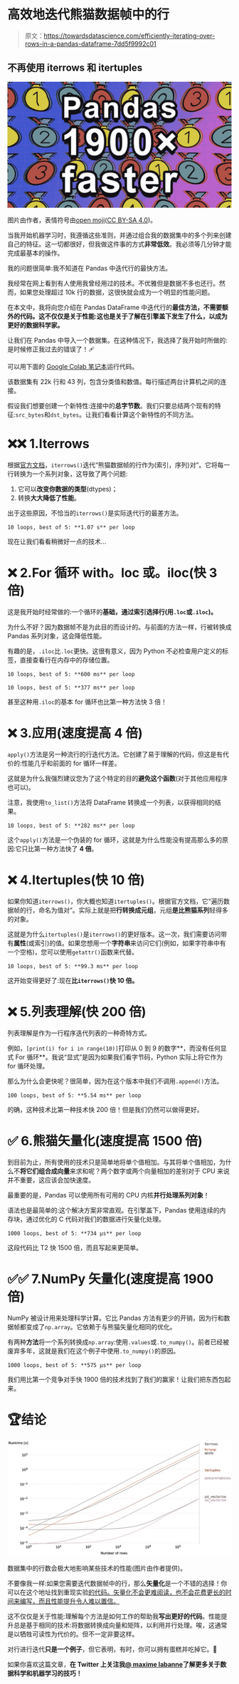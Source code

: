 # 高效地迭代熊猫数据帧中的行

> 原文：<https://towardsdatascience.com/efficiently-iterating-over-rows-in-a-pandas-dataframe-7dd5f9992c01>

## 不再使用 iterrows 和 itertuples

![](img/0ce5d0c945b97109430714bae5f89f1b.png)

图片由作者，表情符号由[open moji](https://openmoji.org/)([CC BY-SA 4.0](https://creativecommons.org/licenses/by-sa/4.0/#))。

当我开始机器学习时，我遵循这些准则，并通过组合我的数据集中的多个列来创建自己的特征。这一切都很好，但我做这件事的方式**非常低效**。我必须等几分钟才能完成最基本的操作。

我的问题很简单:我不知道在 Pandas 中迭代行的最快方法。

我经常在网上看到有人使用我曾经用过的技术。不优雅但是数据不多也还行。然而，如果您处理超过 10k 行的数据，这很快就会成为一个明显的性能问题。

在本文中，我将向您介绍在 Pandas DataFrame 中迭代行的**最佳方法，不需要额外的代码。这不仅仅是关于性能:这也是关于了解在引擎盖下发生了什么，以成为更好的数据科学家。**

让我们在 Pandas 中导入一个数据集。在这种情况下，我选择了我开始时所做的:是时候修正我过去的错误了！🩹

可以用下面的 [Google Colab 笔记本](https://colab.research.google.com/drive/1v9v4j1MnklaCd9eFcuGnB5x_5FoINmRe?usp=sharing)运行代码。

该数据集有 22k 行和 43 列，包含分类值和数值。每行描述两台计算机之间的连接。

假设我们想要创建一个新特性:连接中的**总字节数**。我们只要总结两个现有的特征:`src_bytes`和`dst_bytes`。让我们看看计算这个新特性的不同方法。

# ❌❌ 1.Iterrows

根据[官方文档](https://pandas.pydata.org/docs/reference/api/pandas.DataFrame.iterrows.html)，`iterrows()`迭代“熊猫数据帧的行作为(索引，序列)对”。它将每一行转换为一个系列对象，这导致了两个问题:

1.  它可以**改变你数据的类型**(dtypes)；
2.  转换**大大降低了性能**。

出于这些原因，不恰当的`iterrows()`是实际迭代行的最差方法。

```
10 loops, best of 5: **1.07 s** per loop
```

现在让我们看看稍微好一点的技术…

# ❌ 2.For 循环 with。loc 或。iloc(快 3 倍)

这是我开始时经常做的:一个循环的**基础，通过索引选择行(用`.loc`或`.iloc`)。**

为什么不好？因为数据帧不是为此目的而设计的。与前面的方法一样，行被转换成 Pandas 系列对象，这会降低性能。

有趣的是，`.iloc`比`.loc`更快。这很有意义，因为 Python 不必检查用户定义的标签，直接查看行在内存中的存储位置。

```
10 loops, best of 5: **600 ms** per loop
```

```
10 loops, best of 5: **377 ms** per loop
```

甚至这种用`.iloc`的基本 for 循环也比第一种方法快 3 倍！

# ❌ 3.应用(速度提高 4 倍)

`apply()`方法是另一种流行的行迭代方法。它创建了易于理解的代码，但这是有代价的:性能几乎和前面的 for 循环一样差。

这就是为什么我强烈建议您为了这个特定的目的**避免这个函数**(对于其他应用程序也可以)。

注意，我使用`to_list()`方法将 DataFrame 转换成一个列表，以获得相同的结果。

```
10 loops, best of 5: **282 ms** per loop
```

这个`apply()`方法是一个伪装的 for 循环，这就是为什么性能没有提高那么多的原因:它只比第一种方法快了 **4 倍**。

# ❌ 4.Itertuples(快 10 倍)

如果你知道`iterrows()`，你大概也知道`itertuples()`。根据官方文档，它“遍历数据帧的行，命名为值对”。实际上就是把**行转换成元组**，元组**是比熊猫系列**轻得多的对象。

这就是为什么`itertuples()`是`iterrows()`的更好版本。这一次，我们需要访问带有**属性**(或索引)的值。如果您想用一个**字符串**来访问它们(例如，如果字符串中有一个空格)，您可以使用`getattr()`函数来代替。

```
10 loops, best of 5: **99.3 ms** per loop
```

这开始变得更好了:现在**比`iterrows()`快 10 倍。**

# ❌ 5.列表理解(快 200 倍)

列表理解是作为一行程序迭代列表的一种奇特方式。

例如，`[print(i) for i in range(10)]`打印从 0 到 9 的数字**，而没有任何显式 For 循环**。我说“显式”是因为如果我们看字节码，Python 实际上将它作为 for 循环处理。

那么为什么会更快呢？很简单，因为在这个版本中我们不调用`.append()`方法。

```
100 loops, best of 5: **5.54 ms** per loop
```

的确，这种技术比第一种技术快 200 倍！但是我们仍然可以做得更好。

# ✅ 6.熊猫矢量化(速度提高 1500 倍)

到目前为止，所有使用的技术只是简单地将单个值相加。与其将单个值相加，为什么不**将它们组合成向量**来求和呢？两个数字或两个向量相加的差别对于 CPU 来说并不重要，这应该会加快速度。

最重要的是，Pandas 可以使用所有可用的 CPU 内核**并行处理系列对象**！

语法也是最简单的:这个解决方案非常直观。在引擎盖下，Pandas 使用连续的内存块，通过优化的 C 代码对我们的数据进行矢量化处理。

```
1000 loops, best of 5: **734 µs** per loop
```

这段代码比 T2 快 1500 倍，而且写起来更简单。

# ✅✅ 7.NumPy 矢量化(速度提高 1900 倍)

NumPy 被设计用来处理科学计算。它比 Pandas 方法有更少的开销，因为行和数据帧都变成了`np.array`。它依赖于与熊猫矢量化相同的优化。

有两种**方法**将一个系列转换成`np.array`:使用`.values`或`.to_numpy()`。前者已经被废弃多年，这就是我们在这个例子中使用`.to_numpy()`的原因。

```
1000 loops, best of 5: **575 µs** per loop
```

我们用比第一个竞争对手快 1900 倍的技术找到了我们的赢家！让我们把东西包起来。

# 🏆结论

![](img/59654af42d3aeb5d5391fd19870ae34b.png)

数据集中的行数会极大地影响某些技术的性能(图片由作者提供)。

不要像我一样:如果您需要迭代数据帧中的行，那么**矢量化**是一个不错的选择！你可以在这个地址找到重现实验[的代码。矢量化不会更难阅读，也不会花费更长的时间来编写，而且性能提升令人难以置信。](https://mlabonne.github.io/blog/)

这不仅仅是关于性能:理解每个方法是如何工作的帮助我**写出更好的代码**。性能提升总是基于相同的技术:将数据转换成向量和矩阵，以利用并行处理。唉，这通常是以牺牲可读性为代价的。但不一定非要这样。

对行进行迭代**只是一个例子**，但它表明，有时，你可以拥有蛋糕并吃掉它。🎂

如果你喜欢这篇文章，**在 Twitter 上关注我**[**@ maxime labanne**](https://twitter.com/maximelabonne)**了解更多关于数据科学和机器学习的技巧！**